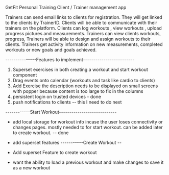 GetFit Personal Training 
Client / Trainer management app

Trainers can send email links to clients for registration. They will get linked to the clients by TrainerID.
Clients will be able to communicate with their trainers on the platform.
Clients can log workouts , view workouts , upload progress pictures and measurements. 
Trainers can view clients workouts,  progress,
Trainers will be able to design and assign workouts to their clients. 
Trainers get activity information on new measurements, completed workouts or new goals and goals achieved.





 
 ---------------Features to implement-------------------------
1. Superset exercises in both creating a workout and start workout component
2. Drag events onto calendar (workouts and task like cardio to clients)
3. Add Exercise the description needs to be displayed on small screens with popper because content is too large to fix in the columns
4. persistent login on trusted devices - done
5. push notifications to clients -- this I need to do next 


------------Start Workout----------------------------
* add local storage for workout info incase the user loses connectivity or changes pages. mostly needed to for start workout. can be added later to create workout. -- done
* add superset features
-----------Create Workout --

* Add superset Feature to create workout
* want the ability to load a previous workout and make changes to save it as a new workout
